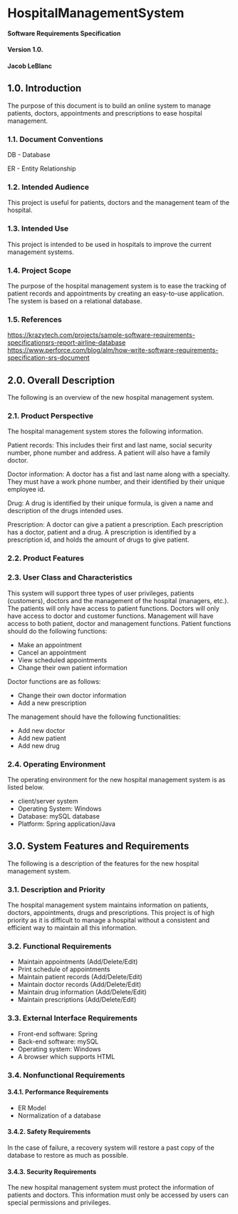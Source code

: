 # HospitalManagementSystem

#### Software Requirements Specification			
#### Version 1.0.
#### Jacob LeBlanc
	

## 1.0. Introduction
The purpose of this document is to build an online system to manage patients, doctors, appointments and prescriptions to ease hospital management.

### 1.1. Document Conventions
DB - Database

ER - Entity Relationship

### 1.2. Intended Audience
This project is useful for patients, doctors and the management team of the hospital. 

### 1.3. Intended Use
This project is intended to be used in hospitals to improve the current management systems.

### 1.4. Project Scope
The purpose of the hospital management system is to ease the tracking of patient records and appointments by creating an easy-to-use application. The system is based on a relational database.

### 1.5. References
https://krazytech.com/projects/sample-software-requirements-specificationsrs-report-airline-database
https://www.perforce.com/blog/alm/how-write-software-requirements-specification-srs-document

## 2.0. Overall Description
The following is an overview of the new hospital management system.

### 2.1. Product Perspective
The hospital management system stores the following information.

Patient records: This includes their first and last name, social security number, phone number and address. A patient will also have a family doctor. 

Doctor information: A doctor has a fist and last name along with a specialty. They must have a work phone number, and their identified by their unique employee id. 
	
Drug: A drug is identified by their unique formula, is given a name and description of the drugs intended uses. 

Prescription: A doctor can give a patient a prescription. Each prescription has a doctor, patient and a drug. A prescription is identified by a prescription id, and holds the amount of drugs to give patient.

### 2.2. Product Features

### 2.3. User Class and Characteristics
This system will support three types of user privileges, patients (customers), doctors and the management of the hospital (managers, etc.). The patients will only have access to patient functions. Doctors will only have access to doctor and customer functions.  Management will have access to both patient, doctor and management functions. Patient functions should do the following functions: 

- Make an appointment
- Cancel an appointment
- View scheduled appointments
- Change their own patient information

Doctor functions are as follows:
- Change their own doctor information
- Add a new prescription

The management should have the following functionalities: 
- Add new doctor
- Add new patient
- Add new drug

### 2.4. Operating Environment
The operating environment for the new hospital management system is as listed below. 
- client/server system
- Operating System: Windows
- Database: mySQL database
- Platform: Spring application/Java

## 3.0. System Features and Requirements
The following is a description of the features for the new hospital management system.

### 3.1. Description and Priority
The hospital management system maintains information on patients, doctors, appointments, drugs and prescriptions. This project is of high priority as it is difficult to manage a hospital without a consistent and efficient way to maintain all this information.

### 3.2. Functional Requirements
- Maintain appointments (Add/Delete/Edit)
- Print schedule of appointments
- Maintain patient records (Add/Delete/Edit)
- Maintain doctor records (Add/Delete/Edit)
- Maintain drug information (Add/Delete/Edit)
- Maintain prescriptions (Add/Delete/Edit)

### 3.3. External Interface Requirements
- Front-end software: Spring
- Back-end software: mySQL
- Operating system: Windows
- A browser which supports HTML

### 3.4. Nonfunctional Requirements
  #### 3.4.1. Performance Requirements
  - ER Model
  - Normalization of a database

  #### 3.4.2. Safety Requirements
  In the case of failure, a recovery system will restore a past copy of the database to restore as much as possible.

  #### 3.4.3. Security Requirements
  The new hospital management system must protect the information of patients and doctors. This information must only be accessed by users can special permissions and privileges. 
		

			
			
